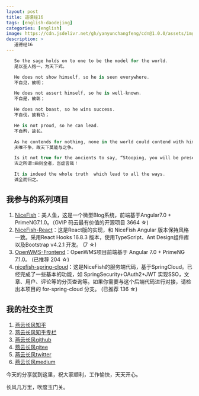 ```yaml
---
layout: post
title: 道德经16
tags: [english-daodejing]
categories: [english]
image: https://cdn.jsdelivr.net/gh/yanyunchangfeng/cdn@1.0.0/assets/img/blog/english-grammer/english-grammer-cover5.png
description: >
   道德经16
---
```

 ```swift
    So the sage holds on to one to be the model for the world.
    是以圣人抱一，为天下式。
 ```
 ```swift
    He does not show himself, so he is seen everywhere.
    不自见，故明；
 ```
 ```swift
    He does not assert himself, so he is well-known.
    不自是，故彰；
 ```
 ```swift
    He does not boast, so he wins success.
    不自伐，故有功；
 ```
 ```swift
    He is not proud, so he can lead.
    不自矜，故长。
 ```
 ```swift
    As he contends for nothing, none in the world could contend with him.
    夫唯不争，故天下莫能与之争。
 ```
 ```swift
    Is it not true for the ancients to say, “Stooping, you will be preserved”?
    古之所谓∶曲则全者，岂虚言哉！
 ```
 ```swift
    It is indeed the whole truth  which lead to all the ways.
    诚全而归之。
 ```
 

## 我参与的系列项目

1. [NiceFish]( https://gitee.com/mumu-osc/NiceFish)：美人鱼，这是一个微型Blog系统，前端基于Angular7.0 + PrimeNG7.1.0。（GVIP 码云最有价值的开源项目 3664 ☆)
2. [NiceFish-React]( https://github.com/damoqiongqiu/NiceFish-React)：这是React版的实现，和 NiceFish Angular 版本保持风格一致。采用React Hooks 16.8.3 版本，使用TypeScript、Ant Design组件库以及Bootstrap v4.2.1 开发。  (7 ☆)
3. [OpenWMS-Frontend](https://gitee.com/mumu-osc/OpenWMS-Frontend)：OpenWMS项目前端基于 Angular 7.0 + PrimeNG 7.1.0。  (已推荐 204 ☆)
4. [nicefish-spring-cloud](https://gitee.com/mumu-osc/nicefish-spring-cloud)：这是NiceFish的服务端代码，基于SpringCloud。已经完成了一些基本的功能，如 SpringSecurity+OAuth2+JWT 实现SSO，文章、用户、评论等的分页查询等。如果你需要与这个后端代码进行对接，请检出本项目的 for-spring-cloud 分支。 (已推荐 136 ☆)

## 我的社交主页  

1. [燕云长风知乎](https://zhihu.com/people/hbxyxuxiaodong)  
2. [燕云长风知乎专栏](https://zhuanlan.zhihu.com/yanyunchangfeng)  
3. [燕云长风github](https://github.com/yanyunchangfeng)  
4. [燕云长风gitee](https://gitee.com/yanyunchangfeng)  
5. [燕云长风twitter](https://twitter.com/yanyunchangfeng)  
6. [燕云长风medium](https://medium.com/@yanyunchangfeng) 

今天的分享就到这里，祝大家顺利，工作愉快，天天开心。

长风几万里，吹度玉门关。